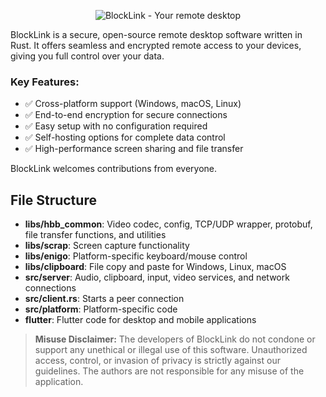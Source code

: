 <p align="center">
  <img src="res/logo-header.svg" alt="BlockLink - Your remote desktop"><br>
</p>

BlockLink is a secure, open-source remote desktop software written in Rust. It offers seamless and encrypted remote access to your devices, giving you full control over your data.

### Key Features:
- ✅ Cross-platform support (Windows, macOS, Linux)
- ✅ End-to-end encryption for secure connections
- ✅ Easy setup with no configuration required
- ✅ Self-hosting options for complete data control
- ✅ High-performance screen sharing and file transfer

BlockLink welcomes contributions from everyone.

## File Structure

- **libs/hbb_common**: Video codec, config, TCP/UDP wrapper, protobuf, file transfer functions, and utilities
- **libs/scrap**: Screen capture functionality
- **libs/enigo**: Platform-specific keyboard/mouse control
- **libs/clipboard**: File copy and paste for Windows, Linux, macOS
- **src/server**: Audio, clipboard, input, video services, and network connections
- **src/client.rs**: Starts a peer connection
- **src/platform**: Platform-specific code
- **flutter**: Flutter code for desktop and mobile applications

> **Misuse Disclaimer:** The developers of BlockLink do not condone or support any unethical or illegal use of this software. Unauthorized access, control, or invasion of privacy is strictly against our guidelines. The authors are not responsible for any misuse of the application.
